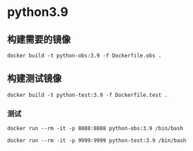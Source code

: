 # python3.9

## 构建需要的镜像

```shell
docker build -t python-obs:3.9 -f Dockerfile.obs .
```

## 构建测试镜像

```shell
docker build -t python-test:3.9 -f Dockerfile.test .
```

### 测试

```shell
docker run --rm -it -p 8888:8888 python-obs:3.9 /bin/bash

docker run --rm -it -p 9999:9999 python-test:3.9 /bin/bash
```

